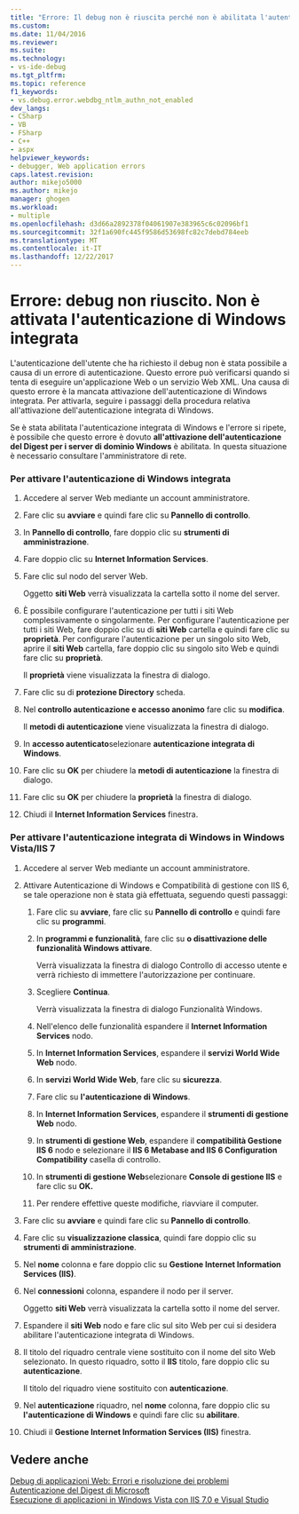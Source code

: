 ```yaml
---
title: "Errore: Il debug non è riuscita perché non è abilitata l'autenticazione integrata di Windows | Documenti Microsoft"
ms.custom: 
ms.date: 11/04/2016
ms.reviewer: 
ms.suite: 
ms.technology:
- vs-ide-debug
ms.tgt_pltfrm: 
ms.topic: reference
f1_keywords:
- vs.debug.error.webdbg_ntlm_authn_not_enabled
dev_langs:
- CSharp
- VB
- FSharp
- C++
- aspx
helpviewer_keywords:
- debugger, Web application errors
caps.latest.revision: 
author: mikejo5000
ms.author: mikejo
manager: ghogen
ms.workload:
- multiple
ms.openlocfilehash: d3d66a2892378f04061907e383965c6c02096bf1
ms.sourcegitcommit: 32f1a690fc445f9586d53698fc82c7debd784eeb
ms.translationtype: MT
ms.contentlocale: it-IT
ms.lasthandoff: 12/22/2017
---
```

# <a name="error-debugging-failed-because-integrated-windows-authentication-is-not-enabled"></a>Errore: debug non riuscito. Non è attivata l'autenticazione di Windows integrata
L'autenticazione dell'utente che ha richiesto il debug non è stata possibile a causa di un errore di autenticazione. Questo errore può verificarsi quando si tenta di eseguire un'applicazione Web o un servizio Web XML. Una causa di questo errore è la mancata attivazione dell'autenticazione di Windows integrata. Per attivarla, seguire i passaggi della procedura relativa all'attivazione dell'autenticazione integrata di Windows.  
  
 Se è stata abilitata l'autenticazione integrata di Windows e l'errore si ripete, è possibile che questo errore è dovuto **all'attivazione dell'autenticazione del Digest per i server di dominio Windows** è abilitata. In questa situazione è necessario consultare l'amministratore di rete.  
  
### <a name="to-enable-integrated-windows-authentication"></a>Per attivare l'autenticazione di Windows integrata  
  
1.  Accedere al server Web mediante un account amministratore.  
  
2.  Fare clic su **avviare** e quindi fare clic su **Pannello di controllo**.  
  
3.  In **Pannello di controllo**, fare doppio clic su **strumenti di amministrazione**.  
  
4.  Fare doppio clic su **Internet Information Services**.  
  
5.  Fare clic sul nodo del server Web.  
  
     Oggetto **siti Web** verrà visualizzata la cartella sotto il nome del server.  
  
6.  È possibile configurare l'autenticazione per tutti i siti Web complessivamente o singolarmente. Per configurare l'autenticazione per tutti i siti Web, fare doppio clic su di **siti Web** cartella e quindi fare clic su **proprietà**. Per configurare l'autenticazione per un singolo sito Web, aprire il **siti Web** cartella, fare doppio clic su singolo sito Web e quindi fare clic su **proprietà**.  
  
     Il **proprietà** viene visualizzata la finestra di dialogo.  
  
7.  Fare clic su di **protezione Directory** scheda.  
  
8.  Nel **controllo autenticazione e accesso anonimo** fare clic su **modifica**.  
  
     Il **metodi di autenticazione** viene visualizzata la finestra di dialogo.  
  
9. In **accesso autenticato**selezionare **autenticazione integrata di Windows**.  
  
10. Fare clic su **OK** per chiudere la **metodi di autenticazione** la finestra di dialogo.  
  
11. Fare clic su **OK** per chiudere la **proprietà** la finestra di dialogo.  
  
12. Chiudi il **Internet Information Services** finestra.  
  
### <a name="to-enable-integrated-windows-authentication-in-windows-vistaiis-7"></a>Per attivare l'autenticazione integrata di Windows in Windows Vista/IIS 7  
  
1.  Accedere al server Web mediante un account amministratore.  
  
2.  Attivare Autenticazione di Windows e Compatibilità di gestione con IIS 6, se tale operazione non è stata già effettuata, seguendo questi passaggi:  
  
    1.  Fare clic su **avviare**, fare clic su **Pannello di controllo** e quindi fare clic su **programmi**.  
  
    2.  In **programmi e funzionalità**, fare clic su **o disattivazione delle funzionalità Windows attivare**.  
  
         Verrà visualizzata la finestra di dialogo Controllo di accesso utente e verrà richiesto di immettere l'autorizzazione per continuare.  
  
    3.  Scegliere **Continua**.  
  
         Verrà visualizzata la finestra di dialogo Funzionalità Windows.  
  
    4.  Nell'elenco delle funzionalità espandere il **Internet Information Services** nodo.  
  
    5.  In **Internet Information Services**, espandere il **servizi World Wide Web** nodo.  
  
    6.  In **servizi World Wide Web**, fare clic su **sicurezza**.  
  
    7.  Fare clic su **l'autenticazione di Windows**.  
  
    8.  In **Internet Information Services**, espandere il **strumenti di gestione Web** nodo.  
  
    9. In **strumenti di gestione Web**, espandere il **compatibilità Gestione IIS 6** nodo e selezionare il **IIS 6 Metabase and IIS 6 Configuration Compatibility** casella di controllo.  
  
    10. In **strumenti di gestione Web**selezionare **Console di gestione IIS** e fare clic su **OK.**  
  
    11. Per rendere effettive queste modifiche, riavviare il computer.  
  
3.  Fare clic su **avviare** e quindi fare clic su **Pannello di controllo**.  
  
4.  Fare clic su **visualizzazione classica**, quindi fare doppio clic su **strumenti di amministrazione**.  
  
5.  Nel **nome** colonna e fare doppio clic su **Gestione Internet Information Services (IIS)**.  
  
6.  Nel **connessioni** colonna, espandere il nodo per il server.  
  
     Oggetto **siti Web** verrà visualizzata la cartella sotto il nome del server.  
  
7.  Espandere il **siti Web** nodo e fare clic sul sito Web per cui si desidera abilitare l'autenticazione integrata di Windows.  
  
8.  Il titolo del riquadro centrale viene sostituito con il nome del sito Web selezionato. In questo riquadro, sotto il **IIS** titolo, fare doppio clic su **autenticazione**.  
  
     Il titolo del riquadro viene sostituito con **autenticazione**.  
  
9. Nel **autenticazione** riquadro, nel **nome** colonna, fare doppio clic su **l'autenticazione di Windows** e quindi fare clic su **abilitare**.  
  
10. Chiudi il **Gestione Internet Information Services (IIS)** finestra.  
  
## <a name="see-also"></a>Vedere anche  
 [Debug di applicazioni Web: Errori e risoluzione dei problemi](../debugger/debugging-web-applications-errors-and-troubleshooting.md)   
 [Autenticazione del Digest di Microsoft](http://go.microsoft.com/fwlink/?LinkId=77938)   
 [Esecuzione di applicazioni in Windows Vista con IIS 7.0 e Visual Studio](http://msdn.microsoft.com/Library/262a82ac-dd0e-4096-86c6-fb463e88be66)